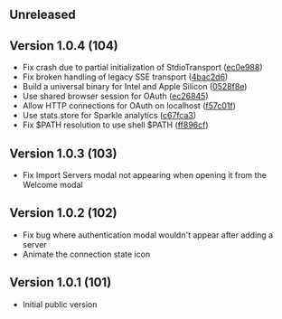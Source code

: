 ## Unreleased

## Version 1.0.4 (104)
* Fix crash due to partial initialization of StdioTransport ([ec0e988](https://github.com/indragiek/Context/commit/ec0e9886be179cc3bb00eb56d0e95d7f2d2d8ad7))
* Fix broken handling of legacy SSE transport ([4bac2d6](https://github.com/indragiek/Context/commit/4bac2d6405270ac7cb1f9b9d95204156db8f6410))
* Build a universal binary for Intel and Apple Silicon ([0528f8e](https://github.com/indragiek/Context/commit/0528f8e36b2ae5372b062d69d6299bc28661469b))
* Use shared browser session for OAuth ([ec26845](https://github.com/indragiek/Context/commit/ec26845e34f6044e5d8000793bc4fa4f5a2abaf5))
* Allow HTTP connections for OAuth on localhost ([f57c01f](https://github.com/indragiek/Context/commit/f57c01f0ba7744c6911efcaedc07e5aead5d9863))
* Use stats.store for Sparkle analytics ([c67fca3](https://github.com/indragiek/Context/commit/c67fca33a8bc1e1458ad55c89de646d0a4221779))
* Fix $PATH resolution to use shell $PATH ([ff896cf](https://github.com/indragiek/Context/commit/ff896cf595159eae7a34717bc59e8a80039d9054))

## Version 1.0.3 (103)

- Fix Import Servers modal not appearing when opening it from the Welcome modal

## Version 1.0.2 (102)

- Fix bug where authentication modal wouldn't appear after adding a server
- Animate the connection state icon

## Version 1.0.1 (101)

- Initial public version
